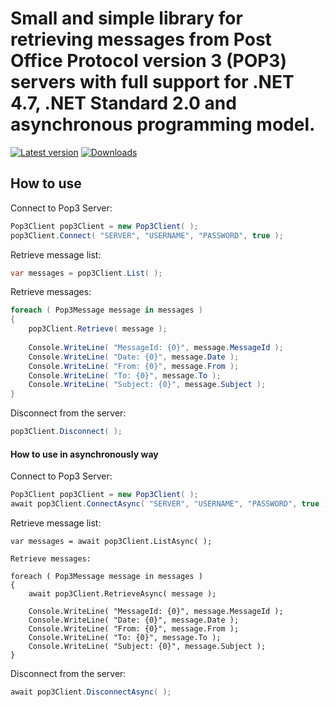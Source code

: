 # Small and simple library for retrieving messages from Post Office Protocol version 3 (POP3) servers with full support for .NET 4.7, .NET Standard 2.0 and asynchronous programming model.

[![Latest version](https://img.shields.io/nuget/v/Pop3.svg?style=plastic)](https://www.nuget.org/packages/Pop3)
[![Downloads](https://img.shields.io/nuget/dt/GitInfo.svg)](https://www.nuget.org/packages/GitInfo)

## How to use

Connect to Pop3 Server:

```c#
Pop3Client pop3Client = new Pop3Client( );
pop3Client.Connect( "SERVER", "USERNAME", "PASSWORD", true );
```

Retrieve message list:

```c#
var messages = pop3Client.List( );
```

Retrieve messages:

```c#
foreach ( Pop3Message message in messages )
{ 
	pop3Client.Retrieve( message );
	
	Console.WriteLine( "MessageId: {0}", message.MessageId );
	Console.WriteLine( "Date: {0}", message.Date );
	Console.WriteLine( "From: {0}", message.From );
	Console.WriteLine( "To: {0}", message.To );
	Console.WriteLine( "Subject: {0}", message.Subject );
} 
```

Disconnect from the server:

```c#
pop3Client.Disconnect( );
```

#### How to use in asynchronously way

Connect to Pop3 Server:

```c#
Pop3Client pop3Client = new Pop3Client( );
await pop3Client.ConnectAsync( "SERVER", "USERNAME", "PASSWORD", true );
```

Retrieve message list:

```
var messages = await pop3Client.ListAsync( );

Retrieve messages:

foreach ( Pop3Message message in messages )
{ 
	await pop3Client.RetrieveAsync( message );
	
	Console.WriteLine( "MessageId: {0}", message.MessageId );
	Console.WriteLine( "Date: {0}", message.Date );
	Console.WriteLine( "From: {0}", message.From );
	Console.WriteLine( "To: {0}", message.To );
	Console.WriteLine( "Subject: {0}", message.Subject );
} 
```

Disconnect from the server:

```c#
await pop3Client.DisconnectAsync( );
```
